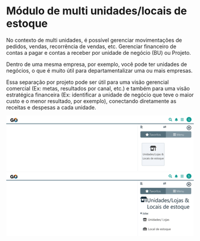 # Módulo de multi unidades/locais de estoque

No contexto de multi unidades, é possível gerenciar movimentações de pedidos, vendas, recorrência de vendas, etc. Gerenciar financeiro de contas a pagar e contas a receber por unidade de negócio (BU) ou Projeto.

Dentro de uma mesma empresa, por exemplo, você pode ter unidades de negócios, o que é muito útil para departamentalizar uma ou mais empresas.

Essa separação por projeto pode ser útil para uma visão gerencial comercial (Ex: metas, resultados por canal, etc.) e também para uma visão estratégica financeira (Ex: identificar a unidade de negócio que teve o maior custo e o menor resultado, por exemplo), conectando diretamente as receitas e despesas a cada unidade.

![](https://github.com/Gestao-Online/public-docs/blob/8a40d6747bd5689f2f4c10fd4de77b501243328e/erp-v2/marketplace/extensions/br.com.gestao-online.module.multi-unidade/assets/modulo_multi_unidade_01.png?raw=true)
![](https://github.com/Gestao-Online/public-docs/blob/8a40d6747bd5689f2f4c10fd4de77b501243328e/erp-v2/marketplace/extensions/br.com.gestao-online.module.multi-unidade/assets/modulo_multi_unidade_02.png?raw=true)